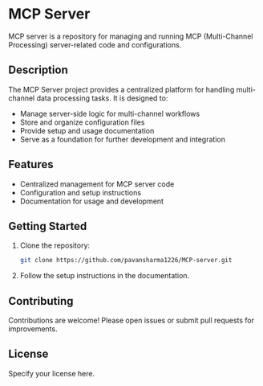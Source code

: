# MCP Server

MCP server is a repository for managing and running MCP (Multi-Channel Processing) server-related code and configurations.

## Description
The MCP Server project provides a centralized platform for handling multi-channel data processing tasks. It is designed to:
- Manage server-side logic for multi-channel workflows
- Store and organize configuration files
- Provide setup and usage documentation
- Serve as a foundation for further development and integration

## Features
- Centralized management for MCP server code
- Configuration and setup instructions
- Documentation for usage and development

## Getting Started
1. Clone the repository:
   ```sh
   git clone https://github.com/pavansharma1226/MCP-server.git
   ```
2. Follow the setup instructions in the documentation.

## Contributing
Contributions are welcome! Please open issues or submit pull requests for improvements.

## License
Specify your license here.
